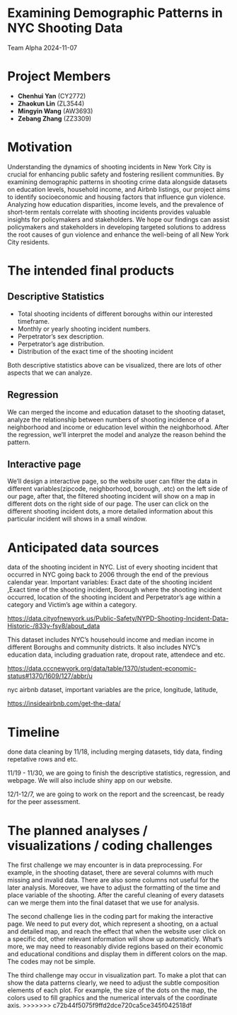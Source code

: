 Examining Demographic Patterns in NYC Shooting Data
================
Team Alpha
2024-11-07

# Project Members

- **Chenhui Yan** (CY2772)
- **Zhaokun Lin** (ZL3544)
- **Mingyin Wang** (AW3693)
- **Zebang Zhang** (ZZ3309)

# Motivation

Understanding the dynamics of shooting incidents in New York City is
crucial for enhancing public safety and fostering resilient communities.
By examining demographic patterns in shooting crime data alongside
datasets on education levels, household income, and Airbnb listings, our
project aims to identify socioeconomic and housing factors that
influence gun violence. Analyzing how education disparities, income
levels, and the prevalence of short-term rentals correlate with shooting
incidents provides valuable insights for policymakers and stakeholders.
We hope our findings can assist policymakers and stakeholders in
developing targeted solutions to address the root causes of gun violence
and enhance the well-being of all New York City residents.

# The intended final products

## Descriptive Statistics

- Total shooting incidents of different boroughs within our interested
  timeframe.
- Monthly or yearly shooting incident numbers.
- Perpetrator’s sex description.
- Perpetrator’s age distribution.
- Distribution of the exact time of the shooting incident

Both descriptive statistics above can be visualized, there are lots of
other aspects that we can analyze.

## Regression

We can merged the income and education dataset to the shooting dataset,
analyze the relationship between numbers of shooting incidence of a
neighborhood and income or education level within the neighborhood.
After the regression, we’ll interpret the model and analyze the reason
behind the pattern.

## Interactive page

We’ll design a interactive page, so the website user can filter the data
in different variables(zipcode, neighborhood, borough, .etc) on the left
side of our page, after that, the filtered shooting incident will show
on a map in different dots on the right side of our page. The user can
click on the different shooting incident dots, a more detailed
information about this particular incident will shows in a small window.

# Anticipated data sources

data of the shooting incident in NYC. List of every shooting incident
that occurred in NYC going back to 2006 through the end of the previous
calendar year. Important variables: Exact date of the shooting incident
,Exact time of the shooting incident, Borough where the shooting
incident occurred, location of the shooting incident and Perpetrator’s
age within a category and Victim’s age within a category.

<https://data.cityofnewyork.us/Public-Safety/NYPD-Shooting-Incident-Data-Historic-/833y-fsy8/about_data>

This dataset includes NYC’s househould income and median income in
different Boroughs and community districts. It also includes NYC’s
education data, including graduation rate, dropout rate, attendece and
etc.

<https://data.cccnewyork.org/data/table/1370/student-economic-status#1370/1609/127/abbr/u>

nyc airbnb dataset, important variables are the price, longitude,
latitude,

<https://insideairbnb.com/get-the-data/>

# Timeline

done data cleaning by 11/18, including merging datasets, tidy data,
finding repetative rows and etc.

11/19 - 11/30, we are going to finish the descriptive statistics,
regression, and webpage. We will also include shiny app on our website.

12/1-12/7, we are going to work on the report and the screencast, be
ready for the peer assessment.

# The planned analyses / visualizations / coding challenges

The first challenge we may encounter is in data preprocessing. For
example, in the shooting dataset, there are several columns with much
missing and invalid data. There are also some columns not useful for the
later analysis. Moreover, we have to adjust the formatting of the time
and place variable of the shooting. After the careful cleaning of every
datasets can we merge them into the final dataset that we use for
analysis.

The second challenge lies in the coding part for making the interactive
page. We need to put every dot, which represent a shooting, on a actual
and detailed map, and reach the effect that when the website user click
on a specific dot, other relevant information will show up automaticly.
What’s more, we may need to reasonably divide regions based on their
economic and educational conditions and display them in different colors
on the map. The codes may not be simple.

The third challenge may occur in visualization part. To make a plot that
can show the data patterns clearly, we need to adjust the subtle
composition elements of each plot. For example, the size of the dots on
the map, the colors used to fill graphics and the numerical intervals of
the coordinate axis. \>\>\>\>\>\>\>
c72b44f5075f9ffd2dce720ca5ce345f042518df
